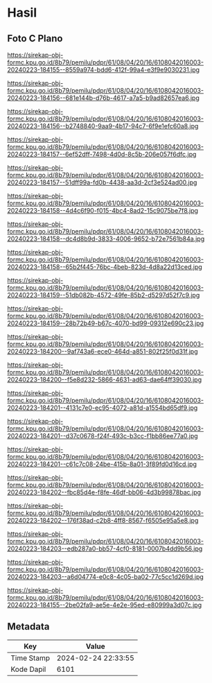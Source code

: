 # Hasil

## Foto C Plano

https://sirekap-obj-formc.kpu.go.id/8b79/pemilu/pdpr/61/08/04/20/16/6108042016003-20240223-184155--8559a974-bdd6-412f-99a4-e3f9e9030231.jpg

https://sirekap-obj-formc.kpu.go.id/8b79/pemilu/pdpr/61/08/04/20/16/6108042016003-20240223-184156--681e144b-d76b-4617-a7a5-b9ad82657ea6.jpg

https://sirekap-obj-formc.kpu.go.id/8b79/pemilu/pdpr/61/08/04/20/16/6108042016003-20240223-184156--b2748840-9aa9-4b17-94c7-6f9e1efc60a8.jpg

https://sirekap-obj-formc.kpu.go.id/8b79/pemilu/pdpr/61/08/04/20/16/6108042016003-20240223-184157--6ef52dff-7498-4d0d-8c5b-206e057f6dfc.jpg

https://sirekap-obj-formc.kpu.go.id/8b79/pemilu/pdpr/61/08/04/20/16/6108042016003-20240223-184157--51dff99a-fd0b-4438-aa3d-2cf3e524ad00.jpg

https://sirekap-obj-formc.kpu.go.id/8b79/pemilu/pdpr/61/08/04/20/16/6108042016003-20240223-184158--4d4c6f90-f015-4bc4-8ad2-15c9075be7f8.jpg

https://sirekap-obj-formc.kpu.go.id/8b79/pemilu/pdpr/61/08/04/20/16/6108042016003-20240223-184158--dc4d8b9d-3833-4006-9652-b72e7561b84a.jpg

https://sirekap-obj-formc.kpu.go.id/8b79/pemilu/pdpr/61/08/04/20/16/6108042016003-20240223-184158--65b2f445-76bc-4beb-823d-4d8a22d13ced.jpg

https://sirekap-obj-formc.kpu.go.id/8b79/pemilu/pdpr/61/08/04/20/16/6108042016003-20240223-184159--51db082b-4572-49fe-85b2-d5297d52f7c9.jpg

https://sirekap-obj-formc.kpu.go.id/8b79/pemilu/pdpr/61/08/04/20/16/6108042016003-20240223-184159--28b72b49-b67c-4070-bd99-09312e690c23.jpg

https://sirekap-obj-formc.kpu.go.id/8b79/pemilu/pdpr/61/08/04/20/16/6108042016003-20240223-184200--9af743a6-ece0-464d-a851-802f25f0d31f.jpg

https://sirekap-obj-formc.kpu.go.id/8b79/pemilu/pdpr/61/08/04/20/16/6108042016003-20240223-184200--f5e8d232-5866-4631-ad63-dae64ff39030.jpg

https://sirekap-obj-formc.kpu.go.id/8b79/pemilu/pdpr/61/08/04/20/16/6108042016003-20240223-184201--4131c7e0-ec95-4072-a81d-a1554bd65df9.jpg

https://sirekap-obj-formc.kpu.go.id/8b79/pemilu/pdpr/61/08/04/20/16/6108042016003-20240223-184201--d37c0678-f24f-493c-b3cc-f1bb86ee77a0.jpg

https://sirekap-obj-formc.kpu.go.id/8b79/pemilu/pdpr/61/08/04/20/16/6108042016003-20240223-184201--c61c7c08-24be-415b-8a01-3f89fd0d16cd.jpg

https://sirekap-obj-formc.kpu.go.id/8b79/pemilu/pdpr/61/08/04/20/16/6108042016003-20240223-184202--fbc85d4e-f8fe-46df-bb06-4d3b99878bac.jpg

https://sirekap-obj-formc.kpu.go.id/8b79/pemilu/pdpr/61/08/04/20/16/6108042016003-20240223-184202--176f38ad-c2b8-4ff8-8567-f6505e95a5e8.jpg

https://sirekap-obj-formc.kpu.go.id/8b79/pemilu/pdpr/61/08/04/20/16/6108042016003-20240223-184203--edb287a0-bb57-4cf0-8181-0007b4dd9b56.jpg

https://sirekap-obj-formc.kpu.go.id/8b79/pemilu/pdpr/61/08/04/20/16/6108042016003-20240223-184203--a6d04774-e0c8-4c05-ba02-77c5cc1d269d.jpg

https://sirekap-obj-formc.kpu.go.id/8b79/pemilu/pdpr/61/08/04/20/16/6108042016003-20240223-184155--2be02fa9-ae5e-4e2e-95ed-e80999a3d07c.jpg


## Metadata

| Key        | Value               |
| ---------- | ------------------- |
| Time Stamp | 2024-02-24 22:33:55 |
| Kode Dapil | 6101                |



